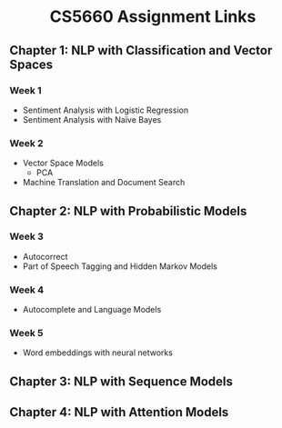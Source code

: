 # <p align="center">CS5660 Assignment Links</p>

## Chapter 1: NLP with Classification and Vector Spaces

### Week 1

- Sentiment Analysis with Logistic Regression
- Sentiment Analysis with Naïve Bayes

### Week 2

- Vector Space Models
  - PCA
- Machine Translation and Document Search

## Chapter 2: NLP with Probabilistic Models

### Week 3

- Autocorrect
- Part of Speech Tagging and Hidden Markov Models

### Week 4

- Autocomplete and Language Models

### Week 5

- Word embeddings with neural networks

## Chapter 3: NLP with Sequence Models

## Chapter 4: NLP with Attention Models

